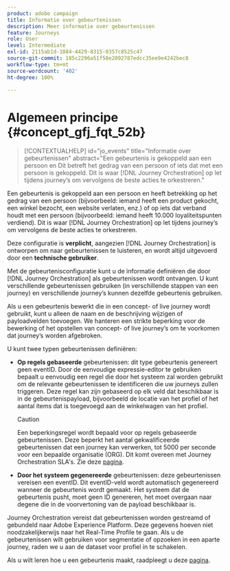 ```yaml
---
product: adobe campaign
title: Informatie over gebeurtenissen
description: Meer informatie over gebeurtenissen
feature: Journeys
role: User
level: Intermediate
exl-id: 2115ab1d-1084-4429-8315-0357c8525c47
source-git-commit: 185c2296a51f58e2092787edcc35ee9e4242bec8
workflow-type: tm+mt
source-wordcount: '402'
ht-degree: 100%

---
```


# Algemeen principe {#concept_gfj_fqt_52b}

>[!CONTEXTUALHELP]
>id="jo_events"
>title="Informatie over gebeurtenissen"
>abstract="Een gebeurtenis is gekoppeld aan een persoon en Dit betreft het gedrag van een persoon of iets dat met een persoon is gekoppeld. Dit is waar [!DNL Journey Orchestration] op let tijdens journey’s om vervolgens de beste acties te orkestreren."

Een gebeurtenis is gekoppeld aan een persoon en heeft betrekking op het gedrag van een persoon (bijvoorbeeld: iemand heeft een product gekocht, een winkel bezocht, een website verlaten, enz.) of op iets dat verband houdt met een persoon (bijvoorbeeld: iemand heeft 10.000 loyaliteitspunten verdiend). Dit is waar [!DNL Journey Orchestration] op let tijdens journey’s om vervolgens de beste acties te orkestreren.

Deze configuratie is **verplicht**, aangezien [!DNL Journey Orchestration] is ontworpen om naar gebeurtenissen te luisteren, en wordt altijd uitgevoerd door een **technische gebruiker**.

Met de gebeurtenisconfiguratie kunt u de informatie definiëren die door [!DNL Journey Orchestration] als gebeurtenissen wordt ontvangen. U kunt verschillende gebeurtenissen gebruiken (in verschillende stappen van een journey) en verschillende journey’s kunnen dezelfde gebeurtenis gebruiken.

Als u een gebeurtenis bewerkt die in een concept- of live journey wordt gebruikt, kunt u alleen de naam en de beschrijving wijzigen of payloadvelden toevoegen. We hanteren een strikte beperking voor de bewerking of het opstellen van concept- of live journey’s om te voorkomen dat journey’s worden afgebroken.

U kunt twee typen gebeurtenissen definiëren:

* **Op regels gebaseerde** gebeurtenissen: dit type gebeurtenis genereert geen eventID. Door de eenvoudige expressie-editor te gebruiken bepaalt u eenvoudig een regel die door het systeem zal worden gebruikt om de relevante gebeurtenissen te identificeren die uw journeys zullen triggeren. Deze regel kan zijn gebaseerd op elk veld dat beschikbaar is in de gebeurtenispayload, bijvoorbeeld de locatie van het profiel of het aantal items dat is toegevoegd aan de winkelwagen van het profiel.

  >[!CAUTION]
  >
  >Een beperkingsregel wordt bepaald voor op regels gebaseerde gebeurtenissen. Deze beperkt het aantal gekwalificeerde gebeurtenissen dat een journey kan verwerken, tot 5000 per seconde voor een bepaalde organisatie (ORG). Dit komt overeen met Journey Orchestration SLA&#39;s. Zie deze [pagina](https://helpx.adobe.com/nl/legal/product-descriptions/journey-orchestration.html).

* **Door het systeem gegenereerde** gebeurtenissen: deze gebeurtenissen vereisen een eventID. Dit eventID-veld wordt automatisch gegenereerd wanneer de gebeurtenis wordt gemaakt. Het systeem dat de gebeurtenis pusht, moet geen ID genereren, het moet overgaan naar degene die in de voorvertoning van de payload beschikbaar is.

Journey Orchestration vereist dat gebeurtenissen worden gestreamd of gebundeld naar Adobe Experience Platform. Deze gegevens hoeven niet noodzakelijkerwijs naar het Real-Time Profile te gaan. Als u de gebeurtenissen wilt gebruiken voor segmentatie of opzoeken in een aparte journey, raden we u aan de dataset voor profiel in te schakelen.

Als u wilt leren hoe u een gebeurtenis maakt, raadpleegt u deze [pagina](../event/about-creating.md).
